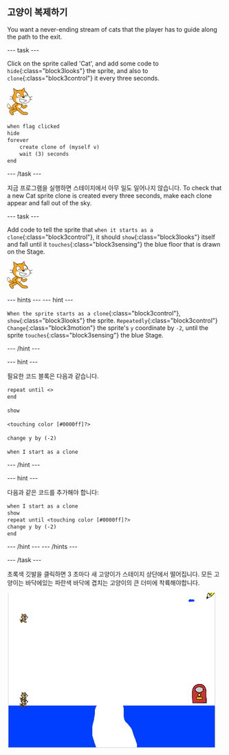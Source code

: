 ## 고양이 복제하기

You want a never-ending stream of cats that the player has to guide along the path to the exit.

\--- task \---

Click on the sprite called 'Cat', and add some code to `hide`{:class="block3looks"} the sprite, and also to `clone`{:class="block3control"} it every three seconds.

![고양이 스프라이트](images/cat-sprite.png)

```blocks3
when flag clicked
hide
forever
    create clone of (myself v)
    wait (3) seconds
end
```

\--- /task \---

지금 프로그램을 실행하면 스테이지에서 아무 일도 일어나지 않습니다. To check that a new Cat sprite clone is created every three seconds, make each clone appear and fall out of the sky.

\--- task \---

Add code to tell the sprite that `when it starts as a clone`{:class="block3control"}, it should `show`{:class="block3looks"} itself and fall until it `touches`{:class="block3sensing"} the blue floor that is drawn on the Stage.

![Cat sprite](images/cat-sprite.png)

\--- hints \--- \--- hint \---

`When the sprite starts as a clone`{:class="block3control"}, `show`{:class="block3looks"} the sprite. `Repeatedly`{:class="block3control"} `Change`{:class="block3motion"} the sprite's `y` coordinate by `-2`, until the sprite `touches`{:class="block3sensing"} the blue Stage.

\--- /hint \---

\--- hint \---

필요한 코드 블록은 다음과 같습니다.

```blocks3
repeat until <>
end

show

<touching color [#0000ff]?>

change y by (-2)

when I start as a clone
```

\--- /hint \---

\--- hint \---

다음과 같은 코드를 추가해야 합니다:

```blocks3
when I start as a clone
show
repeat until <touching color [#0000ff]?>
change y by (-2)
end
```

\--- /hint \--- \--- /hints \---

\--- /task \---

초록색 깃발을 클릭하면 3 초마다 새 고양이가 스테이지 상단에서 떨어집니다. 모든 고양이는 바닥에있는 파란색 바닥에 겹치는 고양이의 큰 더미에 착륙해야합니다.

![떨어지는 고양이](images/falling-cats.png)